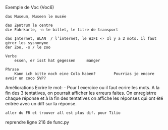 Exemple de Voc (Voc6)

    das Museum, Museen le musée

    das Zẹntrum le centre
    die Fahrkarte, -n le billet, le titre de transport

    das Ịnternet, WLAN 	/ l’internet, le WIFI <- Il y a 2 mots. il faut gérer les sysnonyme
    der Zoo, -s / le zoo 

    Verbe
        essen, er isst hat gegessen		manger

    Phrase
        Kann ich bitte noch eine Cola haben?		Pourrias je encore avoir un coco SVP?

Améliorations
    Ecrire le mot:
    - Pour l exercice ou il faut ecrire les mots. A la fin des 3 tentatives, on pourrait afficher les erreurs faites.  On  enregistrre chaque réponse et à la fin des tentatives on affiche les réponses qui ont été entrée avec un diff sur la réponse. 


    aller du FR et trouver all est plus dif. pour Tilio

 reprendre ligne 216 de func.py